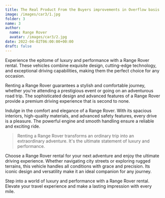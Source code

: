 ```yaml
---
title: The Real Product From the Buyers improvements in Overflow basis.
image: /images/car3/1.jpg
folder: 3
name: 3
author:
  name: Range Rover
  avatar: /images/car3/2.jpg
date: 2022-04-02T06:00:00+00:00
draft: false
---
```


Experience the epitome of luxury and performance with a Range Rover rental. These vehicles combine exquisite design,
cutting-edge technology, and exceptional driving capabilities, making them the perfect choice for any occasion.

Renting a Range Rover guarantees a stylish and comfortable journey, whether you're attending a prestigious event or
going on an adventurous road trip. The sophisticated design and advanced features of a Range Rover provide a premium
driving experience that is second to none.

Indulge in the comfort and elegance of a Range Rover. With its spacious interiors, high-quality materials, and advanced
safety features, every drive is a pleasure. The powerful engine and smooth handling ensure a reliable and exciting ride.

<Blockquote name="Alexender Smith">
  Renting a Range Rover transforms an ordinary trip into an extraordinary adventure. It's the ultimate statement of luxury and performance.
</Blockquote>

Choose a Range Rover rental for your next adventure and enjoy the ultimate driving experience. Whether navigating city
streets or exploring rugged terrains, this vehicle handles all conditions with grace and precision. Its iconic design
and versatility make it an ideal companion for any journey.

Step into a world of luxury and performance with a Range Rover rental. Elevate your travel experience and make a lasting
impression with every mile.
